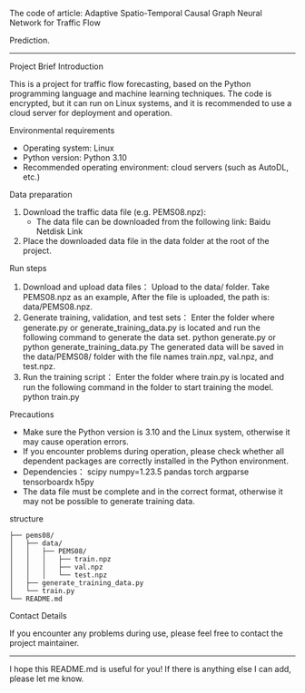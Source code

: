 The code of article: Adaptive Spatio-Temporal Causal Graph Neural Network for Traffic Flow

 Prediction.

---

Project Brief Introduction

This is a project for traffic flow forecasting, based on the Python programming language and machine learning techniques. The code is encrypted, but it can run on Linux systems, and it is recommended to use a cloud server for deployment and operation.

Environmental requirements

- Operating system: Linux
- Python version: Python 3.10
- Recommended operating environment: cloud servers (such as AutoDL, etc.)

Data preparation

1. Download the traffic data file (e.g. PEMS08.npz):
   - The data file can be downloaded from the following link: Baidu Netdisk Link
2. Place the downloaded data file in the data folder at the root of the project.

Run steps

1. Download and upload data files：
   Upload to the data/ folder. Take PEMS08.npz as an example, After the file is uploaded, the path is: data/PEMS08.npz.
2. Generate training, validation, and test sets：
   Enter the folder where generate.py or generate_training_data.py is located and run the following command to generate the data set.
       python generate.py or python generate_training_data.py
   The generated data will be saved in the data/PEMS08/ folder with the file names train.npz, val.npz, and test.npz.
3. Run the training script：
   Enter the folder where train.py is located and run the following command in the folder to start training the model.
       python train.py

Precautions

- Make sure the Python version is 3.10 and the Linux system, otherwise it may cause operation errors.
- If you encounter problems during operation, please check whether all dependent packages are correctly installed in the Python environment.
- Dependencies：
                  scipy
                  numpy=1.23.5
                  pandas
                  torch
                  argparse
                  tensorboardx
                  h5py
- The data file must be complete and in the correct format, otherwise it may not be possible to generate training data.

structure

    ├── pems08/
    │   ├── data/
    │   │   ├── PEMS08/
    │   │   │   ├── train.npz
    │   │   │   ├── val.npz
    │   │   │   └── test.npz
    │   ├── generate_training_data.py
    │   └── train.py
    └── README.md

Contact Details

If you encounter any problems during use, please feel free to contact the project maintainer.

---

I hope this README.md is useful for you! If there is anything else I can add, please let me know.
